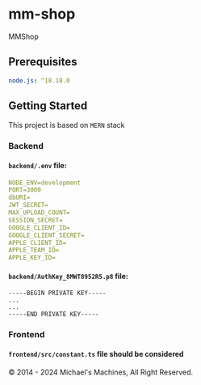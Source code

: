 # mm-shop

MMShop

## Prerequisites

```yaml
node.js: ^18.18.0
```

## Getting Started

This project is based on `MERN` stack

### Backend

#### `backend/.env` file:

```yaml
NODE_ENV=development
PORT=3000
dbURI=
JWT_SECRET=
MAX_UPLOAD_COUNT=
SESSION_SECRET=
GOOGLE_CLIENT_ID=
GOOGLE_CLIENT_SECRET=
APPLE_CLIENT_ID=
APPLE_TEAM_ID=
APPLE_KEY_ID=
```

#### `backend/AuthKey_8MWT8952R5.p8` file:

```p8
-----BEGIN PRIVATE KEY-----
...
...
-----END PRIVATE KEY-----
```

### Frontend

#### `frontend/src/constant.ts` file should be considered

&copy; 2014 - 2024 Michael's Machines, All Right Reserved.
